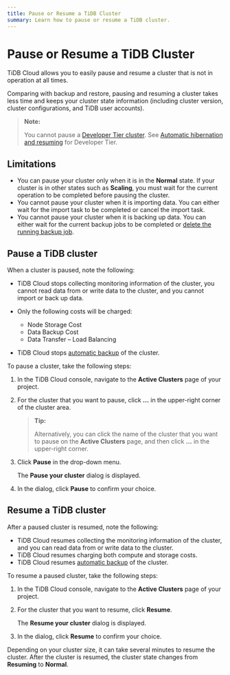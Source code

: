 ```yaml
---
title: Pause or Resume a TiDB Cluster
summary: Learn how to pause or resume a TiDB cluster.
---
```


# Pause or Resume a TiDB Cluster

TiDB Cloud allows you to easily pause and resume a cluster that is not in operation at all times.

Comparing with backup and restore, pausing and resuming a cluster takes less time and keeps your cluster state information (including cluster version, cluster configurations, and TiDB user accounts).

> **Note:**
>
> You cannot pause a [Developer Tier cluster](/tidb-cloud/select-cluster-tier.md#developer-tier). See [Automatic hibernation and resuming](/tidb-cloud/select-cluster-tier.md#automatic-hibernation-and-resuming) for Developer Tier.

## Limitations

- You can pause your cluster only when it is in the **Normal** state. If your cluster is in other states such as **Scaling**, you must wait for the current operation to be completed before pausing the cluster.
- You cannot pause your cluster when it is importing data. You can either wait for the import task to be completed or cancel the import task.
- You cannot pause your cluster when it is backing up data. You can either wait for the current backup jobs to be completed or [delete the running backup job](/tidb-cloud/backup-and-restore.md#delete-a-running-backup-job).

<!--- - You cannot pause your cluster if it has any [Changefeeds](/tidb-cloud/changefeed-overview.md). You need to delete the existing Changefeeds ([Delete Sink to Apache Kafka](/tidb-cloud/changefeed-sink-to-apache-kafka.md#delete-a-sink) or [Delete Sink to MySQL](/tidb-cloud/changefeed-sink-to-mysql.md#delete-a-sink)) before pausing the cluster. --->

## Pause a TiDB cluster

When a cluster is paused, note the following:

- TiDB Cloud stops collecting monitoring information of the cluster, you cannot read data from or write data to the cluster, and you cannot import or back up data.
- Only the following costs will be charged:

    - Node Storage Cost
    - Data Backup Cost
    - Data Transfer – Load Balancing

- TiDB Cloud stops [automatic backup](/tidb-cloud/backup-and-restore.md#automatic-backup) of the cluster.

To pause a cluster, take the following steps:

1. In the TiDB Cloud console, navigate to the **Active Clusters** page of your project.
2. For the cluster that you want to pause, click **...** in the upper-right corner of the cluster area.

    > **Tip:**
    >
    > Alternatively, you can click the name of the cluster that you want to pause on the **Active Clusters** page, and then click **...** in the upper-right corner.

3. Click **Pause** in the drop-down menu.

    The **Pause your cluster** dialog is displayed.

4. In the dialog, click **Pause** to confirm your choice.

## Resume a TiDB cluster

After a paused cluster is resumed, note the following:

- TiDB Cloud resumes collecting the monitoring information of the cluster, and you can read data from or write data to the cluster.
- TiDB Cloud resumes charging both compute and storage costs.
- TiDB Cloud resumes [automatic backup](/tidb-cloud/backup-and-restore.md#automatic-backup) of the cluster.

To resume a paused cluster, take the following steps:

1. In the TiDB Cloud console, navigate to the **Active Clusters** page of your project.
2. For the cluster that you want to resume, click **Resume**.

    The **Resume your cluster** dialog is displayed.

3. In the dialog, click **Resume** to confirm your choice.

Depending on your cluster size, it can take several minutes to resume the cluster. After the cluster is resumed, the cluster state changes from **Resuming** to **Normal**.